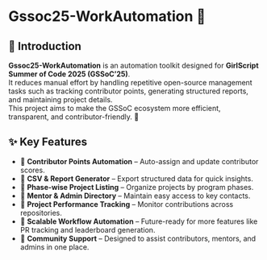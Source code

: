 # Gssoc25-WorkAutomation 🚀

## 📌 Introduction
**Gssoc25-WorkAutomation** is an automation toolkit designed for **GirlScript Summer of Code 2025 (GSSoC’25)**.  
It reduces manual effort by handling repetitive open-source management tasks such as tracking contributor points, generating structured reports, and maintaining project details.  
This project aims to make the GSSoC ecosystem more efficient, transparent, and contributor-friendly. 🌟  

## ✨ Key Features
- 🔹 **Contributor Points Automation** – Auto-assign and update contributor scores.  
- 🔹 **CSV & Report Generator** – Export structured data for quick insights.  
- 🔹 **Phase-wise Project Listing** – Organize projects by program phases.  
- 🔹 **Mentor & Admin Directory** – Maintain easy access to key contacts.  
- 🔹 **Project Performance Tracking** – Monitor contributions across repositories.  
- 🔹 **Scalable Workflow Automation** – Future-ready for more features like PR tracking and leaderboard generation.  
- 🔹 **Community Support** – Designed to assist contributors, mentors, and admins in one place.  

